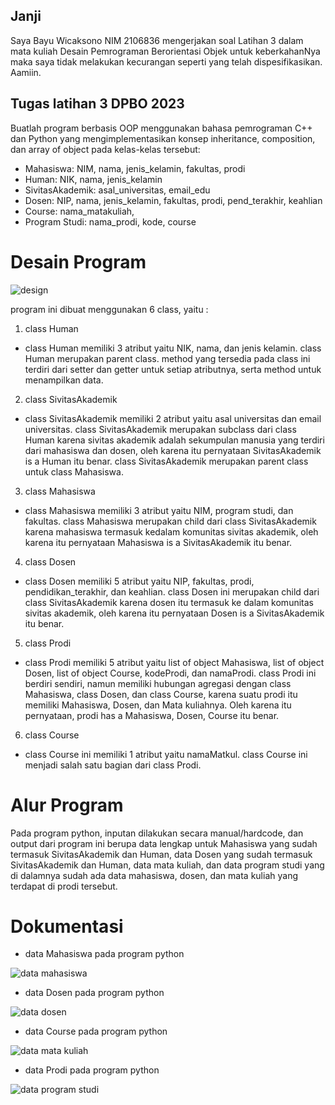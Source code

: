 ## Janji
Saya Bayu Wicaksono NIM 2106836 mengerjakan soal Latihan 3 dalam mata kuliah Desain Pemrograman Berorientasi Objek untuk keberkahanNya maka saya tidak melakukan kecurangan seperti yang telah dispesifikasikan. Aamiin.

## Tugas latihan 3 DPBO 2023
Buatlah program berbasis OOP menggunakan bahasa pemrograman C++ dan Python  yang mengimplementasikan konsep inheritance, composition, dan array of object pada kelas-kelas tersebut:
- Mahasiswa: NIM, nama, jenis_kelamin, fakultas, prodi
- Human: NIK, nama, jenis_kelamin
- SivitasAkademik: asal_universitas, email_edu
- Dosen: NIP, nama, jenis_kelamin, fakultas, prodi, pend_terakhir, keahlian
- Course: nama_matakuliah, 
- Program Studi: nama_prodi, kode, course


# Desain Program
![design](https://user-images.githubusercontent.com/100755457/222047574-86aa826d-1158-4003-acae-a6c360dd22e8.jpg)



program ini dibuat menggunakan 6 class, yaitu :
1. class Human
- class Human memiliki 3 atribut yaitu NIK, nama, dan jenis kelamin. class Human merupakan parent class. method yang tersedia pada class ini terdiri dari setter dan getter untuk setiap atributnya, serta method untuk menampilkan data.

2. class SivitasAkademik
- class SivitasAkademik memiliki 2 atribut yaitu asal universitas dan email universitas. class SivitasAkademik merupakan subclass dari class Human karena sivitas akademik adalah sekumpulan manusia yang terdiri dari mahasiswa dan dosen, oleh karena itu pernyataan SivitasAkademik is a Human itu benar. class SivitasAkademik merupakan parent class untuk class Mahasiswa.

3. class Mahasiswa
- class Mahasiswa memiliki 3 atribut yaitu NIM, program studi, dan fakultas. class Mahasiswa merupakan child dari class SivitasAkademik karena mahasiswa termasuk kedalam komunitas sivitas akademik, oleh karena itu pernyataan Mahasiswa is a SivitasAkademik itu benar.

4. class Dosen
- class Dosen memiliki 5 atribut yaitu NIP, fakultas, prodi, pendidikan_terakhir, dan keahlian. class Dosen ini merupakan child dari class SivitasAkademik karena dosen itu termasuk ke dalam komunitas sivitas akademik, oleh karena itu pernyataan Dosen is a SivitasAkademik itu benar.

5. class Prodi
- class Prodi memiliki 5 atribut yaitu list of object Mahasiswa, list of object Dosen, list of object Course, kodeProdi, dan namaProdi. class Prodi ini berdiri sendiri, namun memiliki hubungan agregasi dengan class Mahasiswa, class Dosen, dan class Course, karena suatu prodi itu memiliki Mahasiswa, Dosen, dan Mata kuliahnya. Oleh karena itu pernyataan, prodi has a Mahasiswa, Dosen, Course itu benar.

6. class Course
- class Course ini memiliki 1 atribut yaitu namaMatkul. class Course ini menjadi salah satu bagian dari class Prodi.

# Alur Program
Pada program python, inputan dilakukan secara manual/hardcode, dan output dari program ini berupa data lengkap untuk Mahasiswa yang sudah termasuk SivitasAkademik dan Human, data Dosen yang sudah termasuk SivitasAkademik dan Human, data mata kuliah, dan data program studi yang di dalamnya sudah ada data mahasiswa, dosen, dan mata kuliah yang terdapat di prodi tersebut.

# Dokumentasi
- data Mahasiswa pada program python

![data mahasiswa](https://user-images.githubusercontent.com/100755457/222047662-03a8897f-7b73-43dd-8f15-8f8e67ad0046.png)

- data Dosen pada program python

![data dosen](https://user-images.githubusercontent.com/100755457/222047778-871d5ff5-3950-43ee-ac50-c57a49e9a2f7.png)


- data Course pada program python

![data mata kuliah](https://user-images.githubusercontent.com/100755457/222047823-3fe86418-ada2-4ed8-8c2a-2474298651d8.png)


- data Prodi pada program python

![data program studi](https://user-images.githubusercontent.com/100755457/222047836-82f2e03d-b493-4036-a337-f9b2436df084.png)

